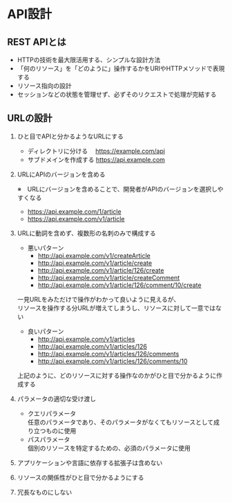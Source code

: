 # API設計

## REST APIとは

- HTTPの技術を最大限活用する、シンプルな設計方法
- 「何のリソース」を「どのように」操作するかをURIやHTTPメソッドで表現する
- リソース指向の設計
- セッションなどの状態を管理せず、必ずそのリクエストで処理が完結する

## URLの設計

1. ひと目でAPIと分かるようなURLにする
    - ディレクトリに分ける　 https://example.com/api
    - サブドメインを作成する https://api.example.com

2. URLにAPIのバージョンを含める  
    
    ※　URLにバージョンを含めることで、開発者がAPIのバージョンを選択しやすくなる
    - https://api.example.com/1/article
    - https://api.example.com/v1/article

3. URLに動詞を含めず、複数形の名刺のみで構成する
    - 悪いパターン
        - http://api.example.com/v1/createArticle
        - http://api.example.com/v1/article/create
        - http://api.example.com/v1/article/126/create
        - http://api.example.com/v1/article/createComment
        - http://api.example.com/v1/article/126/comment/10/create  
    
    一見URLをみただけで操作がわかって良いように見えるが、  
    リソースを操作する分URLが増えてしまうし、リソースに対して一意ではない
   
    - 良いパターン
        - http://api.example.com/v1/articles
        - http://api.example.com/v1/articles/126
        - http://api.example.com/v1/articles/126/comments
        - http://api.example.com/v1/articles/126/comments/10
    
    上記のように、どのリソースに対する操作なのかがひと目で分かるように作成する
    
4. パラメータの適切な受け渡し
    - クエリパラメータ  
    任意のパラメータであり、そのパラメータがなくてもリソースとして成り立つものに使用
    - パスパラメータ  
    個別のリソースを特定するための、必須のパラメータに使用
    
5. アプリケーションや言語に依存する拡張子は含めない
6. リソースの関係性がひと目で分かるようにする
7. 冗長なものにしない

